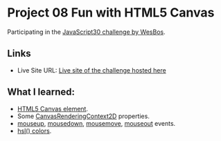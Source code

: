 # Project 08 Fun with HTML5 Canvas

Participating in the [JavaScript30 challenge by WesBos](https://javascript30.com/).

## Links

- Live Site URL: [Live site of the challenge hosted here](https://junayedrahaman50.github.io/JavaScript30/08-Fun-with-HTML5-Canvas/)

## What I learned:

- [HTML5 Canvas element](https://developer.mozilla.org/en-US/docs/Web/HTML/Element/canvas).
- Some [CanvasRenderingContext2D](https://developer.mozilla.org/en-US/docs/Web/API/CanvasRenderingContext2D) properties.
- [mouseup](https://developer.mozilla.org/en-US/docs/Web/API/Element/mouseup_event), [mousedown](https://developer.mozilla.org/en-US/docs/Web/API/Element/mousedown_event), [mousemove](https://developer.mozilla.org/en-US/docs/Web/API/Element/mousemove_event), [mouseout](https://developer.mozilla.org/en-US/docs/Web/API/Element/mouseout_event) events.
- [hsl() colors](https://developer.mozilla.org/en-US/docs/Web/CSS/color_value/hsl).
